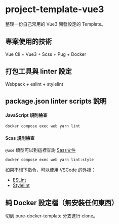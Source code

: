# project-template-vue3
整理一份自己常用的 Vue3 開發設定的 Template。

## 專案使用的技術
Vue Cli + Vue3 + Scss + Pug + Docker

## 打包工具與 linter 設定
Webpack + eslint + stylelint

## package.json linter scripts 說明
#### JavaScript 規則檢查
```
docker compose exec web yarn lint
```
#### Scss 規則檢查
`@use` 類型可以到這裡查詢 [Sass文件](https://github.com/sass/sass/blob/main/accepted/module-system.md#built-in-modules-1)
```
docker compose exec web yarn lint:style
```
如果不想下指令，可以使用 VSCode 的外掛：
* [ESLint](https://marketplace.visualstudio.com/items?itemName=dbaeumer.vscode-eslint)
* [Stylelint](https://marketplace.visualstudio.com/items?itemName=stylelint.vscode-stylelint)

## 純 Docker 設定檔（無安裝任何東西）
切到 pure-docker-template 分支進行 clone。
